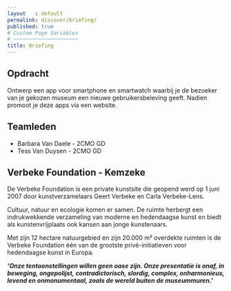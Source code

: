 ```yaml
---
layout   : default
permalink: discover/briefing/
published: true
# Custom Page Variables
# ─────────────────────
title: Briefing
---
```


Opdracht
--------

Ontwerp een app voor smartphone en smartwatch waarbij je de bezoeker van je gekozen museum een nieuwe gebruikersbeleving geeft. Nadien promoot je deze apps via een website.

Teamleden
---------

 - Barbara Van Daele - 2CMO GD
 - Tess Van Duysen - 2CMO GD

## Verbeke Foundation - Kemzeke
 De Verbeke Foundation is een private kunstsite die geopend werd op 1 juni 2007 door kunstverzamelaars Geert Verbeke en Carla Verbeke-Lens.

Cultuur, natuur en ecologie komen er samen. De ruimte herbergt een indrukwekkende verzameling van moderne en hedendaagse kunst en biedt  als kunstenvrijplaats ook kansen aan jonge kunstenaars.

Met zijn 12 hectare natuurgebied en zijn 20.000 m² overdekte ruimten is de Verbeke Foundation één van de grootste privé-initiatieven voor hedendaagse kunst in Europa.

***‘Onze tentoonstellingen willen geen oase zijn. Onze presentatie is onaf, in beweging, ongepolijst, contradictorisch, slordig, complex, onharmonieus, levend en onmonumentaal, zoals de wereld buiten de museummuren.’***